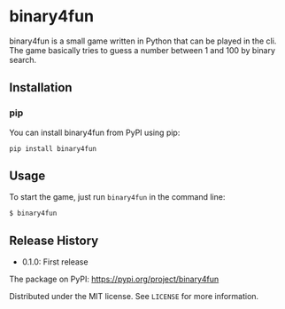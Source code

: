 # binary4fun

binary4fun is a small game written in Python that can be played in the cli. The game basically tries to guess a number between 1 and 100 by binary search.

## Installation
### pip

You can install binary4fun from PyPI using pip:
```
pip install binary4fun
```

## Usage

To start the game, just run `binary4fun` in the command line:
```
$ binary4fun
```

## Release History

* 0.1.0: First release

The package on PyPI: https://pypi.org/project/binary4fun

Distributed under the MIT license. See ``LICENSE`` for more information.